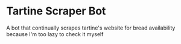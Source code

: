 # Tartine Scraper Bot
A bot that continually scrapes tartine's website for bread availability because I'm too lazy to check it myself